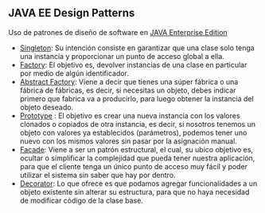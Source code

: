 ## JAVA EE Design Patterns
Uso de patrones de diseño de software en [JAVA Enterprise Edition](https://en.wikipedia.org/wiki/Java_Platform,_Enterprise_Edition)
- [Singleton](https://en.wikipedia.org/wiki/Singleton_pattern): Su intención consiste en garantizar que una clase solo tenga una instancia y proporcionar un punto de acceso global a ella.
- [Factory](https://en.wikipedia.org/wiki/Factory_method_pattern): El objetivo es, devolver instancias de una clase en particular por medio de algún identificador.
- [Abstract Factory](https://en.wikipedia.org/wiki/Abstract_factory_pattern): Viene a decir que tienes una súper fábrica o una fábrica de fábricas, es decir, si necesitas un objeto, debes indicar primero que fabrica va a producirlo, para luego obtener la instancia del objeto deseado.
- [Prototype](https://en.wikipedia.org/wiki/Prototype_pattern) : El objetivo es crear una nueva instancia con los valores clonados o copiados de otra instancia, es decir, si nosotros tenemos un objeto con valores ya establecidos (parámetros), podemos tener uno nuevo con los mismos valores sin pasar por la asignación manual.
- [Facade](https://en.wikipedia.org/wiki/Facade_pattern): Viene a ser un patrón estructural, el cual, su ubico objetivo es, ocultar o simplificar la complejidad que pueda tener nuestra aplicación, para que el cliente tenga un único punto de acceso muy fácil y poder utilizar el sistema sin saber que hay por dentro.
- [Decorator](https://en.wikipedia.org/wiki/Decorator_pattern): Lo que ofrece es que podamos agregar funcionalidades a un objeto existente sin alterar su estructura, para que no haya necesidad de modificar código de la clase base.
